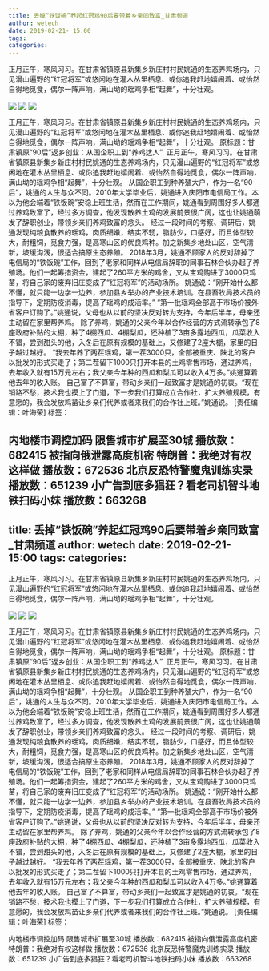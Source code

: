 ```yaml
---
title: 丢掉“铁饭碗”养起红冠鸡90后要带着乡亲同致富_甘肃频道
author: wetech
date: 2019-02-21- 15:00
tags: 
categories: 
---
```

正月正午，寒风习习。在甘肃省镇原县新集乡新庄村村民姚通的生态养鸡场内，只见漫山遍野的“红冠将军”或悠闲地在灌木丛里栖息、或你追我赶地嬉闹着、或怡然自得地觅食，偶尔一阵声响，满山坳的瑶鸡争相“起舞”，十分壮观。
<!-- more -->
                
<img align="center" border="0" src="http://p1.ifengimg.com/a/2019_08/9c021eede2c3421_size50_w540_h369.jpg" />
                
<img align="center" border="0" src="http://p1.ifengimg.com/a/2019_08/d1ceb38a7a9b89d_size46_w540_h349.jpg" />
                
<img align="center" border="0" src="http://p2.ifengimg.com/a/2016/0810/204c433878d5cf9size1_w16_h16.png" />
            
正月正午，寒风习习。在甘肃省镇原县新集乡新庄村村民姚通的生态养鸡场内，只见漫山遍野的“红冠将军”或悠闲地在灌木丛里栖息、或你追我赶地嬉闹着、或怡然自得地觅食，偶尔一阵声响，满山坳的瑶鸡争相“起舞”，十分壮观。
原标题：甘肃镇原“90后”返乡创业：从国企职工到“养鸡达人” 
正月正午，寒风习习。在甘肃省镇原县新集乡新庄村村民姚通的生态养鸡场内，只见漫山遍野的“红冠将军”或悠闲地在灌木丛里栖息、或你追我赶地嬉闹着、或怡然自得地觅食，偶尔一阵声响，满山坳的瑶鸡争相“起舞”，十分壮观。
从国企职工到种养殖大户，作为一名“90后”，姚通的人生与众不同。2010年大学毕业后，姚通进入庆阳市电信局工作。本以为他会端着“铁饭碗”安稳上班生活，然而在工作期间，姚通看到周围好多人都通过养鸡致富了，经过多方调查，他发现散养土鸡的发展前景很广阔，这也让姚通萌发了辞职创业，带领乡亲们养鸡致富的念头。
经过一段时间的考察、调研后，姚通发现纯粮食散养的瑶鸡，肉质细嫩，结实不轫，脂肪少，口感好，而且体型较大，耐粗饲，觅食力强，是高寒山区的优良鸡种。加之新集乡地处山区，空气清新，坡缓沟浅，很适合搞原生态养殖。
2018年3月，姚通不顾家人的反对辞掉了电信局的“铁饭碗”工作，回到了老家和同样从电信局辞职的同事石林合伙办起了养殖场。他们一起筹措资金，建起了260平方米的鸡舍，又从宝鸡购进了3000只鸡苗，将自己家的废弃旧庄变成了“红冠将军”的活动场所。
姚通说：“刚开始什么都不懂，就只能一边学一边养，参加县乡举办的产业技术培训。在县畜牧局技术员的指导下，定期防疫消毒，提高了瑶鸡的成活率。”
“第一批瑶鸡全部高于市场价被外省客户订购了。”姚通说，父母也从以前的坚决反对转为支持，今年后半年，母亲还主动留在家里帮养鸡。
除了养鸡，姚通的父亲今年以合作经营的方式流转承包了8座政府补贴的大棚，种了4棚西瓜、4棚梨瓜，还种植了3亩多露地西瓜，瓜菜收入不错，尝到甜头的他，入冬后在原有规模的基础上，又修建了2座大棚，家里的日子越过越好。
“我去年养了两茬瑶鸡，第一茬3000只，全部被重庆、陕北的客户以批发的形式买走了；第二茬留下1000只打开本县的土鸡零售市场，通过养鸡，去年收入就有15万元左右；我父亲今年种的西瓜和梨瓜可以收入4万多。”姚通算着他去年的收入账。
自己富了不算富，带动乡亲们一起致富才是姚通的初衷。“现在销路不愁，技术我也摸上了门道，下一步我们打算成立合作社，扩大养殖规模，有意愿的，我会发放鸡苗让乡亲们代养或者来我们的合作社上班。”姚通说。
[责任编辑：叶海荣]
标签：
 
             
内地楼市调控加码 限售城市扩展至30城
播放数：682415
被指向俄泄露高度机密 特朗普：我绝对有权这样做
播放数：672536
北京反恐特警魔鬼训练实录
播放数：651239
小广告到底多猖狂？看老司机智斗地铁扫码小妹
播放数：663268
---
title: 丢掉“铁饭碗”养起红冠鸡90后要带着乡亲同致富_甘肃频道
author: wetech
date: 2019-02-21- 15:00
tags: 
categories: 
---
正月正午，寒风习习。在甘肃省镇原县新集乡新庄村村民姚通的生态养鸡场内，只见漫山遍野的“红冠将军”或悠闲地在灌木丛里栖息、或你追我赶地嬉闹着、或怡然自得地觅食，偶尔一阵声响，满山坳的瑶鸡争相“起舞”，十分壮观。
<!-- more -->
                
<img align="center" border="0" src="http://p1.ifengimg.com/a/2019_08/9c021eede2c3421_size50_w540_h369.jpg" />
                
<img align="center" border="0" src="http://p1.ifengimg.com/a/2019_08/d1ceb38a7a9b89d_size46_w540_h349.jpg" />
                
<img align="center" border="0" src="http://p2.ifengimg.com/a/2016/0810/204c433878d5cf9size1_w16_h16.png" />
            
正月正午，寒风习习。在甘肃省镇原县新集乡新庄村村民姚通的生态养鸡场内，只见漫山遍野的“红冠将军”或悠闲地在灌木丛里栖息、或你追我赶地嬉闹着、或怡然自得地觅食，偶尔一阵声响，满山坳的瑶鸡争相“起舞”，十分壮观。
原标题：甘肃镇原“90后”返乡创业：从国企职工到“养鸡达人” 
正月正午，寒风习习。在甘肃省镇原县新集乡新庄村村民姚通的生态养鸡场内，只见漫山遍野的“红冠将军”或悠闲地在灌木丛里栖息、或你追我赶地嬉闹着、或怡然自得地觅食，偶尔一阵声响，满山坳的瑶鸡争相“起舞”，十分壮观。
从国企职工到种养殖大户，作为一名“90后”，姚通的人生与众不同。2010年大学毕业后，姚通进入庆阳市电信局工作。本以为他会端着“铁饭碗”安稳上班生活，然而在工作期间，姚通看到周围好多人都通过养鸡致富了，经过多方调查，他发现散养土鸡的发展前景很广阔，这也让姚通萌发了辞职创业，带领乡亲们养鸡致富的念头。
经过一段时间的考察、调研后，姚通发现纯粮食散养的瑶鸡，肉质细嫩，结实不轫，脂肪少，口感好，而且体型较大，耐粗饲，觅食力强，是高寒山区的优良鸡种。加之新集乡地处山区，空气清新，坡缓沟浅，很适合搞原生态养殖。
2018年3月，姚通不顾家人的反对辞掉了电信局的“铁饭碗”工作，回到了老家和同样从电信局辞职的同事石林合伙办起了养殖场。他们一起筹措资金，建起了260平方米的鸡舍，又从宝鸡购进了3000只鸡苗，将自己家的废弃旧庄变成了“红冠将军”的活动场所。
姚通说：“刚开始什么都不懂，就只能一边学一边养，参加县乡举办的产业技术培训。在县畜牧局技术员的指导下，定期防疫消毒，提高了瑶鸡的成活率。”
“第一批瑶鸡全部高于市场价被外省客户订购了。”姚通说，父母也从以前的坚决反对转为支持，今年后半年，母亲还主动留在家里帮养鸡。
除了养鸡，姚通的父亲今年以合作经营的方式流转承包了8座政府补贴的大棚，种了4棚西瓜、4棚梨瓜，还种植了3亩多露地西瓜，瓜菜收入不错，尝到甜头的他，入冬后在原有规模的基础上，又修建了2座大棚，家里的日子越过越好。
“我去年养了两茬瑶鸡，第一茬3000只，全部被重庆、陕北的客户以批发的形式买走了；第二茬留下1000只打开本县的土鸡零售市场，通过养鸡，去年收入就有15万元左右；我父亲今年种的西瓜和梨瓜可以收入4万多。”姚通算着他去年的收入账。
自己富了不算富，带动乡亲们一起致富才是姚通的初衷。“现在销路不愁，技术我也摸上了门道，下一步我们打算成立合作社，扩大养殖规模，有意愿的，我会发放鸡苗让乡亲们代养或者来我们的合作社上班。”姚通说。
[责任编辑：叶海荣]
标签：
 
             
内地楼市调控加码 限售城市扩展至30城
播放数：682415
被指向俄泄露高度机密 特朗普：我绝对有权这样做
播放数：672536
北京反恐特警魔鬼训练实录
播放数：651239
小广告到底多猖狂？看老司机智斗地铁扫码小妹
播放数：663268
